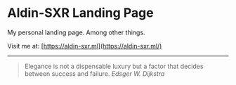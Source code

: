 # Aldin-SXR Landing Page

My personal landing page. Among other things.

Visit me at: [https://aldin-sxr.ml](https://aldin-sxr.ml/)

---
> Elegance is not a dispensable luxury but a factor that decides between success and failure.
 _Edsger W. Dijkstra_
